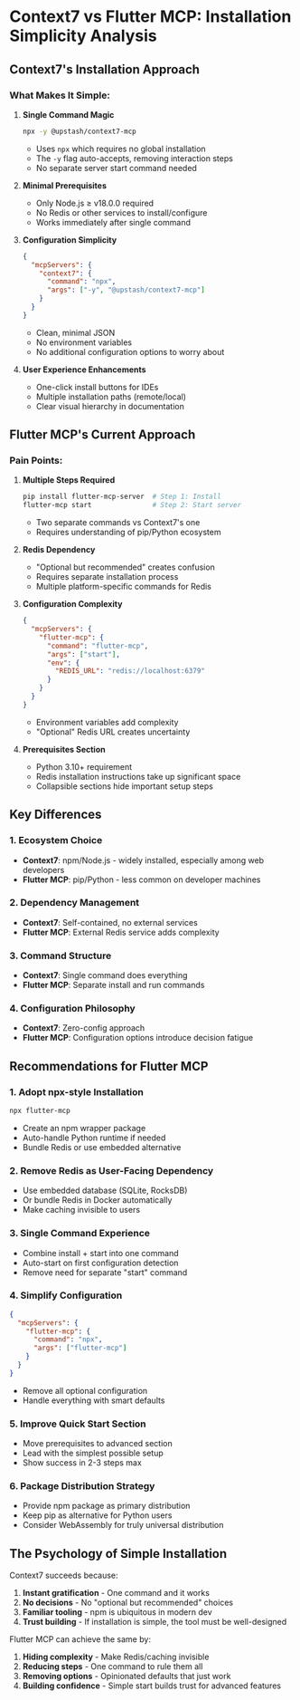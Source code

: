 # Context7 vs Flutter MCP: Installation Simplicity Analysis

## Context7's Installation Approach

### What Makes It Simple:

1. **Single Command Magic**
   ```bash
   npx -y @upstash/context7-mcp
   ```
   - Uses `npx` which requires no global installation
   - The `-y` flag auto-accepts, removing interaction steps
   - No separate server start command needed

2. **Minimal Prerequisites**
   - Only Node.js ≥ v18.0.0 required
   - No Redis or other services to install/configure
   - Works immediately after single command

3. **Configuration Simplicity**
   ```json
   {
     "mcpServers": {
       "context7": {
         "command": "npx",
         "args": ["-y", "@upstash/context7-mcp"]
       }
     }
   }
   ```
   - Clean, minimal JSON
   - No environment variables
   - No additional configuration options to worry about

4. **User Experience Enhancements**
   - One-click install buttons for IDEs
   - Multiple installation paths (remote/local)
   - Clear visual hierarchy in documentation

## Flutter MCP's Current Approach

### Pain Points:

1. **Multiple Steps Required**
   ```bash
   pip install flutter-mcp-server  # Step 1: Install
   flutter-mcp start               # Step 2: Start server
   ```
   - Two separate commands vs Context7's one
   - Requires understanding of pip/Python ecosystem

2. **Redis Dependency**
   - "Optional but recommended" creates confusion
   - Requires separate installation process
   - Multiple platform-specific commands for Redis

3. **Configuration Complexity**
   ```json
   {
     "mcpServers": {
       "flutter-mcp": {
         "command": "flutter-mcp",
         "args": ["start"],
         "env": {
           "REDIS_URL": "redis://localhost:6379"
         }
       }
     }
   }
   ```
   - Environment variables add complexity
   - "Optional" Redis URL creates uncertainty

4. **Prerequisites Section**
   - Python 3.10+ requirement
   - Redis installation instructions take up significant space
   - Collapsible sections hide important setup steps

## Key Differences

### 1. **Ecosystem Choice**
- **Context7**: npm/Node.js - widely installed, especially among web developers
- **Flutter MCP**: pip/Python - less common on developer machines

### 2. **Dependency Management**
- **Context7**: Self-contained, no external services
- **Flutter MCP**: External Redis service adds complexity

### 3. **Command Structure**
- **Context7**: Single command does everything
- **Flutter MCP**: Separate install and run commands

### 4. **Configuration Philosophy**
- **Context7**: Zero-config approach
- **Flutter MCP**: Configuration options introduce decision fatigue

## Recommendations for Flutter MCP

### 1. **Adopt npx-style Installation**
   ```bash
   npx flutter-mcp
   ```
   - Create an npm wrapper package
   - Auto-handle Python runtime if needed
   - Bundle Redis or use embedded alternative

### 2. **Remove Redis as User-Facing Dependency**
   - Use embedded database (SQLite, RocksDB)
   - Or bundle Redis in Docker automatically
   - Make caching invisible to users

### 3. **Single Command Experience**
   - Combine install + start into one command
   - Auto-start on first configuration detection
   - Remove need for separate "start" command

### 4. **Simplify Configuration**
   ```json
   {
     "mcpServers": {
       "flutter-mcp": {
         "command": "npx",
         "args": ["flutter-mcp"]
       }
     }
   }
   ```
   - Remove all optional configuration
   - Handle everything with smart defaults

### 5. **Improve Quick Start Section**
   - Move prerequisites to advanced section
   - Lead with the simplest possible setup
   - Show success in 2-3 steps max

### 6. **Package Distribution Strategy**
   - Provide npm package as primary distribution
   - Keep pip as alternative for Python users
   - Consider WebAssembly for truly universal distribution

## The Psychology of Simple Installation

Context7 succeeds because:
1. **Instant gratification** - One command and it works
2. **No decisions** - No "optional but recommended" choices
3. **Familiar tooling** - npm is ubiquitous in modern dev
4. **Trust building** - If installation is simple, the tool must be well-designed

Flutter MCP can achieve the same by:
1. **Hiding complexity** - Make Redis/caching invisible
2. **Reducing steps** - One command to rule them all
3. **Removing options** - Opinionated defaults that just work
4. **Building confidence** - Simple start builds trust for advanced features